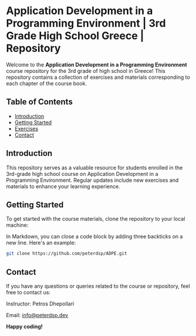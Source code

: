 # Application Development in a Programming Environment | 3rd Grade High School Greece | Repository

Welcome to the **Application Development in a Programming Environment** course repository for the 3rd grade of high school in Greece! This repository contains a collection of exercises and materials corresponding to each chapter of the course book.

## Table of Contents

- [Introduction](#introduction)
- [Getting Started](#getting-started)
- [Exercises](#exercises)
- [Contact](#contact)

## Introduction

This repository serves as a valuable resource for students enrolled in the 3rd-grade high school course on Application Development in a Programming Environment. Regular updates include new exercises and materials to enhance your learning experience.

## Getting Started

To get started with the course materials, clone the repository to your local machine:

In Markdown, you can close a code block by adding three backticks on a new line. Here's an example:

```bash
git clone https://github.com/peterdsp/ADPE.git
```

## Contact

If you have any questions or queries related to the course or repository, feel free to contact us:

Instructor: Petros Dhepollari

Email: info@peterdsp.dev

**Happy coding!**

